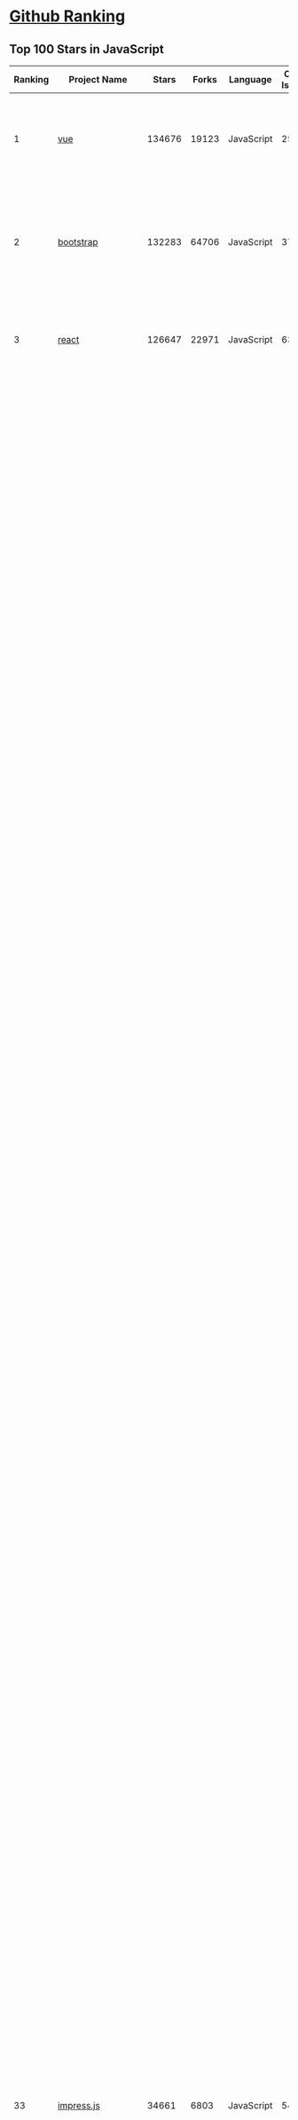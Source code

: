 [Github Ranking](../README.md)
==========

## Top 100 Stars in JavaScript

| Ranking | Project Name | Stars | Forks | Language | Open Issues | Description | Last Commit |
| ------- | ------------ | ----- | ----- | -------- | ----------- | ----------- | ----------- |
| 1 | [vue](https://github.com/vuejs/vue) | 134676 | 19123 | JavaScript | 255 | 🖖 Vue.js is a progressive, incrementally-adoptable JavaScript framework for building UI on the web. | 2019-04-06T02:19:14Z |
| 2 | [bootstrap](https://github.com/twbs/bootstrap) | 132283 | 64706 | JavaScript | 378 | The most popular HTML, CSS, and JavaScript framework for developing responsive, mobile first projects on the web. | 2019-04-06T21:31:45Z |
| 3 | [react](https://github.com/facebook/react) | 126647 | 22971 | JavaScript | 638 | A declarative, efficient, and flexible JavaScript library for building user interfaces. | 2019-04-06T20:47:29Z |
| 4 | [d3](https://github.com/d3/d3) | 83746 | 20601 | JavaScript | 7 | Bring data to life with SVG, Canvas and HTML. :bar_chart::chart_with_upwards_trend::tada: | 2019-03-14T16:14:52Z |
| 5 | [javascript](https://github.com/airbnb/javascript) | 83714 | 16006 | JavaScript | 136 | JavaScript Style Guide | 2019-03-17T13:59:26Z |
| 6 | [react-native](https://github.com/facebook/react-native) | 75803 | 16900 | JavaScript | 448 | A framework for building native apps with React. | 2019-04-06T19:35:14Z |
| 7 | [create-react-app](https://github.com/facebook/create-react-app) | 65900 | 14664 | JavaScript | 334 | Set up a modern web app by running one command. | 2019-04-07T00:19:30Z |
| 8 | [node](https://github.com/nodejs/node) | 59861 | 13318 | JavaScript | 836 | Node.js JavaScript runtime :sparkles::turtle::rocket::sparkles: | 2019-04-07T00:58:47Z |
| 9 | [angular.js](https://github.com/angular/angular.js) | 59470 | 28910 | JavaScript | 460 | AngularJS - HTML enhanced for web apps! | 2019-03-26T11:40:59Z |
| 10 | [Font-Awesome](https://github.com/FortAwesome/Font-Awesome) | 59422 | 10023 | JavaScript | 4812 | The iconic SVG, font, and CSS toolkit | 2019-03-29T20:56:54Z |
| 11 | [jquery](https://github.com/jquery/jquery) | 51252 | 17972 | JavaScript | 85 | jQuery JavaScript Library | 2019-04-05T22:45:06Z |
| 12 | [three.js](https://github.com/mrdoob/three.js) | 50288 | 18877 | JavaScript | 860 | JavaScript 3D library. | 2019-04-07T00:36:42Z |
| 13 | [atom](https://github.com/atom/atom) | 48296 | 11395 | JavaScript | 720 | :atom: The hackable text editor | 2019-04-05T22:58:37Z |
| 14 | [redux](https://github.com/reduxjs/redux) | 47890 | 12221 | JavaScript | 30 | Predictable state container for JavaScript apps | 2019-04-04T12:49:23Z |
| 15 | [javascript-algorithms](https://github.com/trekhleb/javascript-algorithms) | 47225 | 6575 | JavaScript | 84 | 📝 Algorithms and data structures implemented in JavaScript with explanations and links to further readings | 2019-04-07T01:55:07Z |
| 16 | [socket.io](https://github.com/socketio/socket.io) | 45833 | 8443 | JavaScript | 372 | Realtime application framework (Node.JS server) | 2019-03-30T10:11:39Z |
| 17 | [material-ui](https://github.com/mui-org/material-ui) | 45799 | 9721 | JavaScript | 303 | React components for faster and easier web development. Build your own design system, or start with Material Design. | 2019-04-07T00:51:16Z |
| 18 | [reveal.js](https://github.com/hakimel/reveal.js) | 45578 | 13167 | JavaScript | 426 | The HTML Presentation Framework | 2019-04-06T13:09:46Z |
| 19 | [Semantic-UI](https://github.com/Semantic-Org/Semantic-UI) | 45024 | 4774 | JavaScript | 868 | Semantic is a UI component framework based around useful principles from natural language. | 2019-04-02T15:32:27Z |
| 20 | [Chart.js](https://github.com/chartjs/Chart.js) | 42786 | 9469 | JavaScript | 448 | Simple HTML5 Charts using the <canvas> tag | 2019-04-05T10:39:42Z |
| 21 | [30-seconds-of-code](https://github.com/30-seconds/30-seconds-of-code) | 42290 | 4644 | JavaScript | 9 | A curated collection of useful JavaScript snippets that you can understand in 30 seconds or less. | 2019-04-06T12:38:34Z |
| 22 | [meteor](https://github.com/meteor/meteor) | 40931 | 5034 | JavaScript | 296 | Meteor, the JavaScript App Platform | 2019-04-06T10:59:20Z |
| 23 | [moment](https://github.com/moment/moment) | 40724 | 6100 | JavaScript | 311 | Parse, validate, manipulate, and display dates in javascript. | 2019-04-05T11:46:19Z |
| 24 | [resume.github.com](https://github.com/resume/resume.github.com) | 40176 | 1059 | JavaScript | 36 | Resumes generated using the GitHub informations | 2018-12-29T23:17:05Z |
| 25 | [json-server](https://github.com/typicode/json-server) | 39369 | 3445 | JavaScript | 419 | Get a full fake REST API with zero coding in less than 30 seconds (seriously) | 2019-03-26T12:22:05Z |
| 26 | [lodash](https://github.com/lodash/lodash) | 38398 | 3975 | JavaScript | 9 | A modern JavaScript utility library delivering modularity, performance, & extras. | 2019-03-22T03:54:54Z |
| 27 | [markdown-here](https://github.com/adam-p/markdown-here) | 36910 | 6281 | JavaScript | 233 | Google Chrome, Firefox, and Thunderbird extension that lets you write email in Markdown and render it before sending. | 2019-03-20T19:54:09Z |
| 28 | [next.js](https://github.com/zeit/next.js) | 36302 | 4182 | JavaScript | 180 | The React Framework | 2019-04-07T03:39:09Z |
| 29 | [storybook](https://github.com/storybooks/storybook) | 36153 | 2856 | JavaScript | 356 | UI component dev & test: React, Vue, Angular, React Native, Ember & more! | 2019-04-07T00:28:37Z |
| 30 | [react-router](https://github.com/ReactTraining/react-router) | 35674 | 7330 | JavaScript | 64 | Declarative routing for React | 2019-04-07T01:58:29Z |
| 31 | [materialize](https://github.com/Dogfalo/materialize) | 35470 | 4741 | JavaScript | 633 | Materialize, a CSS Framework based on Material Design | 2019-04-02T10:49:52Z |
| 32 | [yarn](https://github.com/yarnpkg/yarn) | 35314 | 2117 | JavaScript | 1765 | 📦🐈 Fast, reliable, and secure dependency management. | 2019-04-07T00:12:21Z |
| 33 | [impress.js](https://github.com/impress/impress.js) | 34661 | 6803 | JavaScript | 54 | It's a presentation framework based on the power of CSS3 transforms and transitions in modern browsers and inspired by the idea behind prezi.com. | 2019-03-22T19:26:52Z |
| 34 | [Front-End-Checklist](https://github.com/thedaviddias/Front-End-Checklist) | 34068 | 3237 | JavaScript | 4 | 🗂 The perfect Front-End Checklist for modern websites and meticulous developers | 2019-03-23T11:57:06Z |
| 35 | [gatsby](https://github.com/gatsbyjs/gatsby) | 33491 | 4669 | JavaScript | 525 | Build blazing fast, modern apps and websites with React | 2019-04-07T02:42:38Z |
| 36 | [incubator-echarts](https://github.com/apache/incubator-echarts) | 33327 | 9678 | JavaScript | 3240 | A powerful, interactive charting and visualization library for browser | 2019-04-05T05:40:52Z |
| 37 | [prettier](https://github.com/prettier/prettier) | 31242 | 1689 | JavaScript | 605 | Prettier is an opinionated code formatter. | 2019-04-04T22:20:01Z |
| 38 | [gulp](https://github.com/gulpjs/gulp) | 31057 | 4407 | JavaScript | 26 | The streaming build system | 2019-03-30T19:55:28Z |
| 39 | [parcel](https://github.com/parcel-bundler/parcel) | 30826 | 1392 | JavaScript | 656 | 📦🚀 Blazing fast, zero configuration web application bundler | 2019-04-07T03:31:21Z |
| 40 | [anime](https://github.com/juliangarnier/anime) | 30559 | 2225 | JavaScript | 89 | JavaScript animation engine | 2019-03-28T16:45:00Z |
| 41 | [awesome-selfhosted](https://github.com/Kickball/awesome-selfhosted) | 30532 | 2476 | JavaScript | 46 | This is a list of Free Software network services and web applications which can be hosted locally. Selfhosting is the process of locally hosting and managing applications instead of renting from SaaS providers. | 2019-04-04T17:23:15Z |
| 42 | [jQuery-File-Upload](https://github.com/blueimp/jQuery-File-Upload) | 29854 | 7953 | JavaScript | 52 | File Upload widget with multiple file selection, drag&drop support, progress bar, validation and preview images, audio and video for jQuery. Supports cross-domain, chunked and resumable file uploads. Works with any server-side platform (Google App Engine, PHP, Python, Ruby on Rails, Java, etc.) that supports standard HTML form file uploads. | 2019-03-06T15:19:04Z |
| 43 | [brackets](https://github.com/adobe/brackets) | 29681 | 6398 | JavaScript | 2407 | An open source code editor for the web, written in JavaScript, HTML and CSS. | 2019-04-05T16:55:23Z |
| 44 | [Ghost](https://github.com/TryGhost/Ghost) | 29510 | 6341 | JavaScript | 111 | 👻 The headless Node.js CMS for professional publishing | 2019-04-04T19:33:53Z |
| 45 | [serverless](https://github.com/serverless/serverless) | 29220 | 3210 | JavaScript | 475 | Serverless Framework – Build web, mobile and IoT applications with serverless architectures using AWS Lambda, Azure Functions, Google CloudFunctions & more! –  | 2019-04-05T05:38:19Z |
| 46 | [hyper](https://github.com/zeit/hyper) | 28189 | 2297 | JavaScript | 736 | A terminal built on web technologies | 2019-04-02T18:09:01Z |
| 47 | [backbone](https://github.com/jashkenas/backbone) | 27433 | 5715 | JavaScript | 80 | Give your JS App some Backbone with Models, Views, Collections, and Events | 2019-02-19T18:36:16Z |
| 48 | [awesome-mac](https://github.com/jaywcjlove/awesome-mac) | 27274 | 3184 | JavaScript | 35 |  Now we have become very big, Different from the original idea. Collect premium software in various categories. | 2019-04-05T12:50:37Z |
| 49 | [immutable-js](https://github.com/immutable-js/immutable-js) | 26964 | 1573 | JavaScript | 122 | Immutable persistent data collections for Javascript which increase efficiency and simplicity. | 2019-03-08T14:05:52Z |
| 50 | [33-js-concepts](https://github.com/leonardomso/33-js-concepts) | 26820 | 2518 | JavaScript | 5 | 📜 33 concepts every JavaScript developer should know. | 2019-04-02T11:54:44Z |
| 51 | [tech-interview-handbook](https://github.com/yangshun/tech-interview-handbook) | 26752 | 3570 | JavaScript | 7 | 💯 Algorithms study materials, behavioral content and tips for rocking your coding interview | 2019-04-03T16:18:01Z |
| 52 | [nodebestpractices](https://github.com/i0natan/nodebestpractices) | 26738 | 2033 | JavaScript | 31 | :white_check_mark: The largest Node.js best practices list (April 2019) | 2019-04-06T19:36:30Z |
| 53 | [slate](https://github.com/lord/slate) | 26625 | 16300 | JavaScript | 39 | Beautiful static documentation for your API | 2019-04-05T21:15:33Z |
| 54 | [hackathon-starter](https://github.com/sahat/hackathon-starter) | 26269 | 5277 | JavaScript | 14 | A boilerplate for Node.js web applications | 2019-03-31T21:01:23Z |
| 55 | [fullPage.js](https://github.com/alvarotrigo/fullPage.js) | 26237 | 6337 | JavaScript | 149 | fullPage plugin by Alvaro Trigo. Create full screen pages fast and simple | 2019-03-29T15:03:13Z |
| 56 | [pdf.js](https://github.com/mozilla/pdf.js) | 26091 | 6247 | JavaScript | 599 | PDF Reader in JavaScript | 2019-04-07T00:37:11Z |
| 57 | [hexo](https://github.com/hexojs/hexo) | 25946 | 3477 | JavaScript | 216 | A fast, simple & powerful blog framework, powered by Node.js. | 2019-04-06T16:11:21Z |
| 58 | [clipboard.js](https://github.com/zenorocha/clipboard.js) | 25607 | 2939 | JavaScript | 48 | :scissors: Modern copy to clipboard. No Flash. Just 3kb gzipped :clipboard: | 2019-03-26T10:59:33Z |
| 59 | [async](https://github.com/caolan/async) | 25410 | 2309 | JavaScript | 8 | Async utilities for node and the browser | 2019-03-11T09:14:01Z |
| 60 | [todomvc](https://github.com/tastejs/todomvc) | 25193 | 13345 | JavaScript | 150 | Helping you select an MV* framework - Todo apps for React.js, Ember.js, Angular, and many more | 2019-03-28T09:04:59Z |
| 61 | [video.js](https://github.com/videojs/video.js) | 24519 | 5916 | JavaScript | 200 | Video.js - open source HTML5 & Flash video player | 2019-04-07T02:46:12Z |
| 62 | [Leaflet](https://github.com/Leaflet/Leaflet) | 24455 | 4016 | JavaScript | 417 |  :leaves: JavaScript library for mobile-friendly interactive maps | 2019-04-03T16:02:17Z |
| 63 | [phaser](https://github.com/photonstorm/phaser) | 24380 | 5899 | JavaScript | 232 | Phaser is a fun, free and fast 2D game framework for making HTML5 games for desktop and mobile web browsers, supporting Canvas and WebGL rendering. | 2019-04-06T10:37:03Z |
| 64 | [underscore](https://github.com/jashkenas/underscore) | 24347 | 5380 | JavaScript | 118 | JavaScript's utility _ belt | 2019-03-25T17:26:39Z |
| 65 | [nylas-mail](https://github.com/nylas/nylas-mail) | 24299 | 1360 | JavaScript | 1045 | :love_letter: An extensible desktop mail app built on the modern web.  Forks welcome! | 2019-01-10T07:27:22Z |
| 66 | [realworld](https://github.com/gothinkster/realworld) | 24226 | 1616 | JavaScript | 128 | "The mother of all demo apps" — Exemplary fullstack Medium.com clone powered by React, Angular, Node, Django, and many more 🏅 | 2019-04-06T18:17:48Z |
| 67 | [incubator-superset](https://github.com/apache/incubator-superset) | 23811 | 4442 | JavaScript | 1104 | Apache Superset (incubating) is a modern, enterprise-ready business intelligence web application | 2019-04-06T00:24:21Z |
| 68 | [awesome-react-native](https://github.com/jondot/awesome-react-native) | 23734 | 2894 | JavaScript | 48 | Awesome React Native components, news, tools, and learning material! | 2019-04-05T16:32:23Z |
| 69 | [slick](https://github.com/kenwheeler/slick) | 23634 | 4707 | JavaScript | 1066 | the last carousel you'll ever need | 2019-03-29T13:54:47Z |
| 70 | [Modernizr](https://github.com/Modernizr/Modernizr) | 23525 | 3028 | JavaScript | 185 | Modernizr is a JavaScript library that detects HTML5 and CSS3 features in the user’s browser. | 2019-03-22T15:45:25Z |
| 71 | [select2](https://github.com/select2/select2) | 23441 | 5529 | JavaScript | 110 | Select2 is a jQuery based replacement for select boxes. It supports searching, remote data sets, and infinite scrolling of results. | 2019-04-03T16:25:07Z |
| 72 | [styled-components](https://github.com/styled-components/styled-components) | 23054 | 1375 | JavaScript | 90 | Visual primitives for the component age. Use the best bits of ES6 and CSS to style your apps without stress 💅 | 2019-04-06T16:07:33Z |
| 73 | [clean-code-javascript](https://github.com/ryanmcdermott/clean-code-javascript) | 22643 | 2410 | JavaScript | 26 | :bathtub: Clean Code concepts adapted for JavaScript | 2019-03-24T21:13:45Z |
| 74 | [pixi.js](https://github.com/pixijs/pixi.js) | 22453 | 3200 | JavaScript | 56 | The HTML5 Creation Engine: Create beautiful digital content with the fastest, most flexible 2D WebGL renderer. | 2019-04-05T23:43:43Z |
| 75 | [request](https://github.com/request/request) | 22266 | 2627 | JavaScript | 278 | 🏊🏾 Simplified HTTP request client. | 2019-04-04T00:30:36Z |
| 76 | [quill](https://github.com/quilljs/quill) | 22212 | 1648 | JavaScript | 527 | Quill is a modern WYSIWYG editor built for compatibility and extensibility. | 2019-03-30T18:47:36Z |
| 77 | [preact](https://github.com/developit/preact) | 22176 | 1148 | JavaScript | 150 | ⚛️ Fast 3kB React alternative with the same modern API. Components & Virtual DOM. | 2019-04-06T08:19:38Z |
| 78 | [Rocket.Chat](https://github.com/RocketChat/Rocket.Chat) | 22106 | 4795 | JavaScript | 2166 | Have your own Slack like online chat, built with Meteor. | 2019-04-07T02:51:59Z |
| 79 | [react-boilerplate](https://github.com/react-boilerplate/react-boilerplate) | 21884 | 4316 | JavaScript | 16 | :fire: A highly scalable, offline-first foundation with the best developer experience and a focus on performance and best practices. | 2019-04-01T13:34:14Z |
| 80 | [fetch](https://github.com/github/fetch) | 21770 | 2002 | JavaScript | 14 | A window.fetch JavaScript polyfill. | 2019-03-28T09:51:08Z |
| 81 | [500lines](https://github.com/aosabook/500lines) | 21329 | 4876 | JavaScript | 47 | 500 Lines or Less | 2019-03-02T12:07:52Z |
| 82 | [ember.js](https://github.com/emberjs/ember.js) | 20862 | 4145 | JavaScript | 275 | Ember.js - A JavaScript framework for creating ambitious web applications | 2019-04-06T17:59:54Z |
| 83 | [standard](https://github.com/standard/standard) | 20839 | 1572 | JavaScript | 84 | 🌟 JavaScript Style Guide, with linter & automatic code fixer | 2019-04-02T05:18:46Z |
| 84 | [postcss](https://github.com/postcss/postcss) | 20550 | 1121 | JavaScript | 14 | Transforming styles with JS plugins | 2019-03-26T09:02:17Z |
| 85 | [dayjs](https://github.com/iamkun/dayjs) | 20543 | 882 | JavaScript | 38 | ⏰ Day.js 2KB immutable date library alternative to Moment.js with the same modern API | 2019-04-05T10:17:33Z |
| 86 | [gitbook](https://github.com/GitbookIO/gitbook) | 20474 | 2874 | JavaScript | 1000 | 📝 Modern documentation format and toolchain using Git and Markdown | 2019-03-12T10:31:01Z |
| 87 | [sails](https://github.com/balderdashy/sails) | 20383 | 1837 | JavaScript | 328 | Realtime MVC Framework for Node.js | 2019-03-25T22:57:36Z |
| 88 | [vue-cli](https://github.com/vuejs/vue-cli) | 19996 | 3266 | JavaScript | 357 | 🛠️ Standard Tooling for Vue.js Development | 2019-04-06T14:15:32Z |
| 89 | [hammer.js](https://github.com/hammerjs/hammer.js) | 19902 | 2529 | JavaScript | 264 | A javascript library for multi-touch gestures :// You can touch this | 2018-06-07T10:29:26Z |
| 90 | [vuex](https://github.com/vuejs/vuex) | 19731 | 6336 | JavaScript | 124 | 🗃️ Centralized State Management for Vue.js. | 2019-04-05T05:46:50Z |
| 91 | [RxJS](https://github.com/Reactive-Extensions/RxJS) | 19605 | 2277 | JavaScript | 288 | The Reactive Extensions for JavaScript | 2018-04-18T20:17:39Z |
| 92 | [swiper](https://github.com/nolimits4web/swiper) | 19482 | 7015 | JavaScript | 160 | Most modern mobile touch slider with hardware accelerated transitions | 2019-04-06T21:49:26Z |
| 93 | [ace](https://github.com/ajaxorg/ace) | 19464 | 4307 | JavaScript | 659 | Ace (Ajax.org Cloud9 Editor) | 2019-04-04T16:11:50Z |
| 94 | [nuxt.js](https://github.com/nuxt/nuxt.js) | 19277 | 1629 | JavaScript | 137 | The Vue.js Framework | 2019-04-06T22:21:45Z |
| 95 | [nativefier](https://github.com/jiahaog/nativefier) | 19225 | 1078 | JavaScript | 151 | Make any web page a desktop application | 2019-04-06T12:18:33Z |
| 96 | [cheerio](https://github.com/cheeriojs/cheerio) | 19135 | 1235 | JavaScript | 210 | Fast, flexible, and lean implementation of core jQuery designed specifically for the server. | 2019-04-06T22:13:12Z |
| 97 | [webtorrent](https://github.com/webtorrent/webtorrent) | 19044 | 1829 | JavaScript | 91 | ⚡️ Streaming torrent client for the web | 2019-04-04T21:06:13Z |
| 98 | [mobx](https://github.com/mobxjs/mobx) | 19006 | 1137 | JavaScript | 32 | Simple, scalable state management. | 2019-04-03T17:12:37Z |
| 99 | [react-starter-kit](https://github.com/kriasoft/react-starter-kit) | 18994 | 3826 | JavaScript | 507 | React Starter Kit — isomorphic web app boilerplate (Node.js, Express, GraphQL, React.js, Babel, PostCSS, Webpack, Browsersync) | 2019-04-06T13:29:51Z |
| 100 | [marked](https://github.com/markedjs/marked) | 18913 | 2509 | JavaScript | 67 | A markdown parser and compiler. Built for speed. | 2019-04-06T18:35:18Z |

